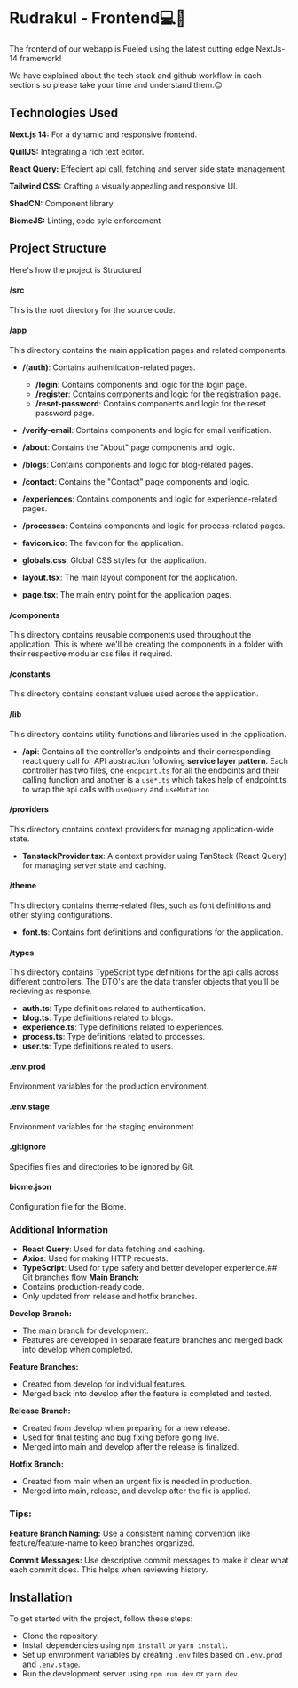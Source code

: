 # Rudrakul - Frontend💻🔱

The frontend of our webapp is Fueled using the latest cutting edge NextJs-14 framework!

We have explained about the tech stack and github workflow in each sections so please take your time and understand them.😊


## Technologies Used
**Next.js 14:** For a dynamic and responsive frontend.

**QuillJS:** Integrating a rich text editor.

**React Query:** Effecient api call, fetching and server side  state management.

**Tailwind CSS:** Crafting a visually appealing and responsive UI.

**ShadCN:** Component library

**BiomeJS:** Linting, code syle enforcement 
## Project Structure
Here's how the project is Structured

#### /src
This is the root directory for the source code.

#### /app
This directory contains the main application pages and related components.

- **/(auth)**: Contains authentication-related pages.
  - **/login**: Contains components and logic for the login page.
  - **/register**: Contains components and logic for the registration page.
  - **/reset-password**: Contains components and logic for the reset password page.

- **/verify-email**: Contains components and logic for email verification.

- **/about**: Contains the "About" page components and logic.

- **/blogs**: Contains components and logic for blog-related pages.

- **/contact**: Contains the "Contact" page components and logic.

- **/experiences**: Contains components and logic for experience-related pages.

- **/processes**: Contains components and logic for process-related pages.

- **favicon.ico**: The favicon for the application.

- **globals.css**: Global CSS styles for the application.

- **layout.tsx**: The main layout component for the application.

- **page.tsx**: The main entry point for the application pages.

#### /components
This directory contains reusable components used throughout the application. This is where we'll be creating the components in a folder with their respective modular css files if required.

#### /constants
This directory contains constant values used across the application.

#### /lib
This directory contains utility functions and libraries used in the application.
- **/api**: Contains all the controller's endpoints and their corresponding react query call for API abstraction following **service layer pattern**. Each controller has two files, one `endpoint.ts` for all the endpoints and their calling function and another is a `use*.ts` which takes help of endpoint.ts to wrap the api calls with `useQuery` and `useMutation`


#### /providers
This directory contains context providers for managing application-wide state.

- **TanstackProvider.tsx**: A context provider using TanStack (React Query) for managing server state and caching.

#### /theme
This directory contains theme-related files, such as font definitions and other styling configurations.

- **font.ts**: Contains font definitions and configurations for the application.

#### /types
This directory contains TypeScript type definitions for the api calls across different controllers.
The DTO's are the data transfer objects that you'll be recieving as response. 

- **auth.ts**: Type definitions related to authentication.
- **blog.ts**: Type definitions related to blogs.
- **experience.ts**: Type definitions related to experiences.
- **process.ts**: Type definitions related to processes.
- **user.ts**: Type definitions related to users.

#### .env.prod
Environment variables for the production environment.

#### .env.stage
Environment variables for the staging environment.

#### .gitignore
Specifies files and directories to be ignored by Git.

#### biome.json
Configuration file for the Biome.

### Additional Information

- **React Query**: Used for data fetching and caching.
- **Axios**: Used for making HTTP requests.
- **TypeScript**: Used for type safety and better developer experience.## Git branches flow
**Main Branch:**
- Contains production-ready code.
- Only updated from release and hotfix branches.

**Develop Branch:**
- The main branch for development.
- Features are developed in separate feature branches and merged back into develop when completed.

**Feature Branches:**
- Created from develop for individual features.
- Merged back into develop after the feature is completed and tested.

**Release Branch:**
- Created from develop when preparing for a new release.
- Used for final testing and bug fixing before going live.
- Merged into main and develop after the release is finalized.

**Hotfix Branch:**
- Created from main when an urgent fix is needed in production.
- Merged into main, release, and develop after the fix is applied.

### Tips:
**Feature Branch Naming:**
Use a consistent naming convention like feature/feature-name to keep branches organized.

**Commit Messages:**
Use descriptive commit messages to make it clear what each commit does. This helps when reviewing history.
## Installation

To get started with the project, follow these steps:
- Clone the repository.
- Install dependencies using `npm install` or `yarn install`.
- Set up environment variables by creating `.env` files based on `.env.prod` and `.env.stage`.
- Run the development server using `npm run dev` or `yarn dev`.
